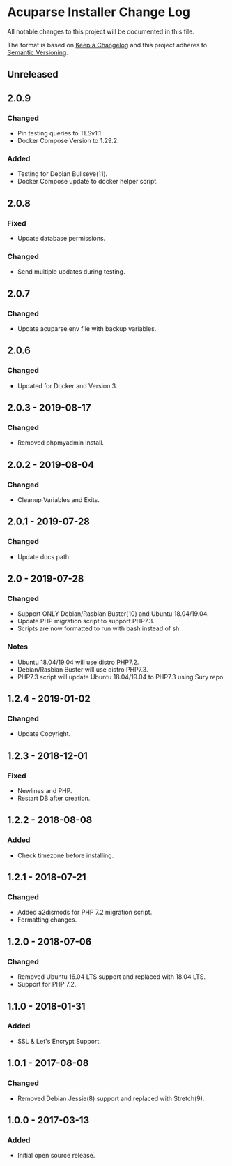 # Acuparse Installer Change Log

All notable changes to this project will be documented in this file.

The format is based on [Keep a Changelog](http://keepachangelog.com/)
and this project adheres to [Semantic Versioning](http://semver.org/).

## Unreleased

## 2.0.9

### Changed

- Pin testing queries to TLSv1.1.
- Docker Compose Version to 1.29.2.

### Added

- Testing for Debian Bullseye(11).
- Docker Compose update to docker helper script.

## 2.0.8

### Fixed

- Update database permissions.

### Changed

- Send multiple updates during testing.

## 2.0.7

### Changed

- Update acuparse.env file with backup variables.

## 2.0.6

### Changed

- Updated for Docker and Version 3.

## 2.0.3 - 2019-08-17

### Changed

- Removed phpmyadmin install.

## 2.0.2 - 2019-08-04

### Changed

- Cleanup Variables and Exits.

## 2.0.1 - 2019-07-28

### Changed

- Update docs path.

## 2.0 - 2019-07-28

### Changed

- Support ONLY Debian/Rasbian Buster(10) and Ubuntu 18.04/19.04.
- Update PHP migration script to support PHP7.3.
- Scripts are now formatted to run with bash instead of sh.

### Notes

- Ubuntu 18.04/19.04 will use distro PHP7.2.
- Debian/Rasbian Buster will use distro PHP7.3.
- PHP7.3 script will update Ubuntu 18.04/19.04 to PHP7.3 using Sury repo.

## 1.2.4 - 2019-01-02

### Changed

- Update Copyright.

## 1.2.3 - 2018-12-01

### Fixed

- Newlines and PHP.
- Restart DB after creation.

## 1.2.2 - 2018-08-08

### Added

- Check timezone before installing.

## 1.2.1 - 2018-07-21

### Changed

- Added a2dismods for PHP 7.2 migration script.
- Formatting changes.

## 1.2.0 - 2018-07-06

### Changed

- Removed Ubuntu 16.04 LTS support and replaced with 18.04 LTS.
- Support for PHP 7.2.

## 1.1.0 - 2018-01-31

### Added

- SSL & Let's Encrypt Support.

## 1.0.1 - 2017-08-08

### Changed

- Removed Debian Jessie(8) support and replaced with Stretch(9).

## 1.0.0 - 2017-03-13

### Added

- Initial open source release.

